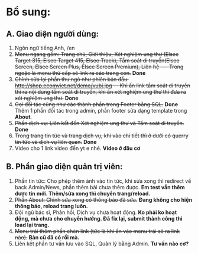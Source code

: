 # Bổ sung:
## A. Giao diện người dùng:
1. Ngôn ngữ tiếng Anh, /en    
2. ~~Menu ngang gồm: 
Trang chủ, Giới thiệu, Xét nghiệm ung thư (Elsee Target 315, Elsee Target 415, Elsee Track), Tầm soát di truyền(Elsee Screen, Elsee Screen Plus, Elsee Screen Premium), Liên hệ --- Trong ngoặc là menu thứ cấp sẽ link ra các trang con.~~ **Done**
3. ~~Chỉnh sửa lại phần thư ngỏ như phiên bản đầu: http://shop.ecomviet.net/demo/vubi.jpg -- Khi ấn link tầm soát di truyền thì ra nội dung tầm soát di truyền, khi ấn xét nghiệm ung thư thì đưa ra xét nghiệm ung thư.~~ **Done**
4. ~~Gọi đối tác cũng như các thành phần trong Footer bằng SQL.~~ **Done**
Thêm 1 phần đối tác trong admin, phần footer sửa dạng template trong **About**.
5. ~~Phần dịch vụ: Liên kết đến Xét nghiệm ung thư và Tầm soát di truyền.~~ **Done**
7. ~~Trong trang tin tức và trang dịch vụ, khi vào chi tiết thì ở dưới có querry tin tức và dịch vụ liên quan.~~ **Done**
8. Video cho 1 link video đến yt e nhé. **Video ở đâu cơ**

## B. Phần giao diện quản trị viên:
1. Phần tin tức: Cho phép thêm ảnh vào tin tức, khi sửa xong thì redirect về back Admin/News, phần thêm bài chưa thêm được. **Em test vẫn thêm được tin mới. Thêm/sửa xong thì chuyển trang/reload.**
4. ~~Phần About: Chỉnh sửa xong có thông báo đã sửa.~~
**Đang không cho hiện thông báo, reload trang luôn.**
5. Đội ngũ bác sĩ, Phản hồi, Dịch vụ chưa hoạt động. **Ko phải ko hoạt động, mà chưa cho chuyển hướng. Đã fix lại, submit thành công thì load lại trang.**
6. ~~Menu trái thêm phần chèn link (tức là khi ấn vào menu trái sẽ ra link nào).~~ **Bản cũ đã có rồi mà.**
7. Liên kết phần tư vấn lưu vào SQL, Quản lý bằng Admin. **Tư vấn nào cơ?**